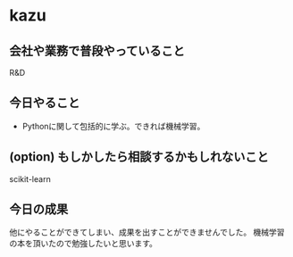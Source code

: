 # kazu

## 会社や業務で普段やっていること
R&D

## 今日やること

- Pythonに関して包括的に学ぶ。できれば機械学習。
  

## (option) もしかしたら相談するかもしれないこと
scikit-learn

## 今日の成果
他にやることができてしまい、成果を出すことができませんでした。
機械学習の本を頂いたので勉強したいと思います。
